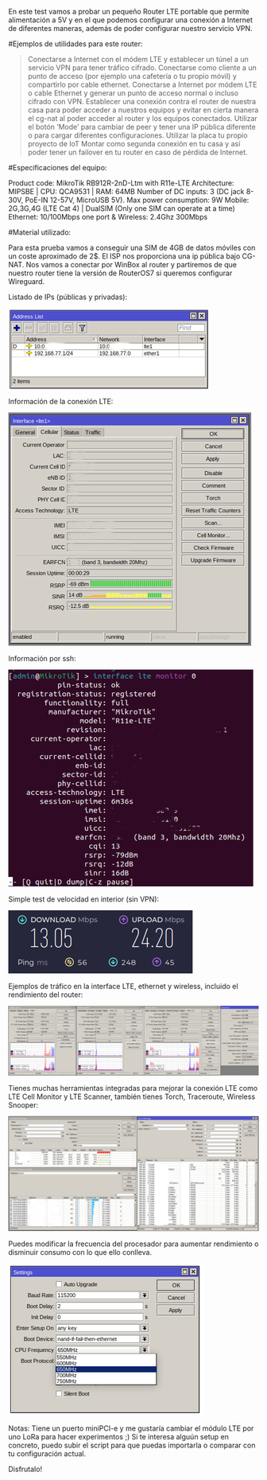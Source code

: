 En este test vamos a probar un pequeño Router LTE portable que permite alimentación a 5V y en el que podemos configurar una conexión a Internet de diferentes maneras, además de poder configurar nuestro servicio VPN.

#Ejemplos de utilidades para este router:

>Conectarse a Internet con el módem LTE y establecer un túnel a un servicio VPN para tener tráfico cifrado.
>Conectarse como cliente a un punto de acceso (por ejemplo una cafetería o tu propio móvil) y compartirlo por cable ethernet.
>Conectarse a Internet por módem LTE o cable Ethernet y generar un punto de acceso normal o incluso cifrado con VPN.
>Establecer una conexión contra el router de nuestra casa para poder acceder a nuestros equipos y evitar en cierta manera el cg-nat al poder acceder al router y los equipos conectados.
>Utilizar el botón ‘Mode’ para cambiar de peer y tener una IP pública diferente o para cargar diferentes configuraciones.
>Utilizar la placa tu propio proyecto de IoT
>Montar como segunda conexión en tu casa y así poder tener un failover en tu router en caso de pérdida de Internet.

#Especificaciones del equipo:

Product code: MikroTik RB912R-2nD-Ltm with R11e-LTE
Architecture: MIPSBE | CPU: QCA9531 | RAM: 64MB
Number of DC inputs: 3 (DC jack 8-30V, PoE-IN 12-57V, MicroUSB 5V). Max power consumption: 9W
Mobile: 2G,3G,4G (LTE Cat 4) | DualSIM (Only one SIM can operate at a time)
Ethernet: 10/100Mbps one port & Wireless: 2.4Ghz 300Mbps

#Material utilizado:

Para esta prueba vamos a conseguir una SIM de 4GB de datos móviles con un coste aproximado de 2$. El ISP nos proporciona una ip pública bajo CG-NAT.
Nos vamos a conectar por WinBox al router y partiremos de que nuestro router tiene la versión de RouterOS7 si queremos configurar Wireguard.

Listado de IPs (públicas y privadas):

![](https://github.com/modoBitcoin/mikrotik/blob/main/RB912R-2nD-LTm/ipaddress.png?raw=true)

Información de la conexión LTE:

![](https://github.com/modoBitcoin/mikrotik/blob/main/RB912R-2nD-LTm/lte_info.png?raw=true)

Información por ssh:

![](https://github.com/modoBitcoin/mikrotik/blob/main/RB912R-2nD-LTm/lte_info_console.png?raw=true)

Simple test de velocidad en interior (sin VPN):

![](https://github.com/modoBitcoin/mikrotik/blob/main/RB912R-2nD-LTm/test_indoor.png)

Ejemplos de tráfico en la interface LTE, ethernet y wireless, incluido el rendimiento del router:

![](https://github.com/modoBitcoin/mikrotik/blob/main/RB912R-2nD-LTm/traffic_resources.png?raw=true)

Tienes muchas herramientas integradas para mejorar la conexión LTE como LTE Cell Monitor y LTE Scanner, también tienes Torch, Traceroute, Wireless Snooper:

![](https://github.com/modoBitcoin/mikrotik/blob/main/RB912R-2nD-LTm/tools.png?raw=true)

Puedes modificar la frecuencia del procesador para aumentar rendimiento o disminuir consumo con lo que ello conlleva.

![](https://github.com/modoBitcoin/mikrotik/blob/main/RB912R-2nD-LTm/cpu_frequency.png?raw=true)


Notas: Tiene un puerto miniPCI-e y me gustaría cambiar el módulo LTE por uno LoRa para hacer experimentos ;)
Si te interesa alguún setup en concreto, puedo subir el script para que puedas importarla o comparar con tu configuración actual.

Disfrutalo!
